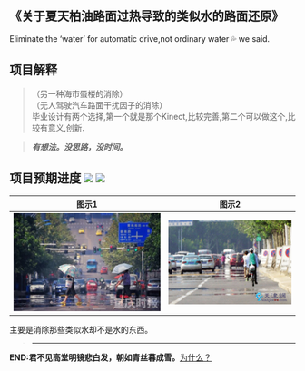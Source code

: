 ## 《关于夏天柏油路面过热导致的类似水的路面还原》
Eliminate the ‘water’ for automatic drive,not ordinary water 💦 we said.   
## 项目解释
>（另一种海市蜃楼的消除）  
>（无人驾驶汽车路面干扰因子的消除）  
  毕业设计有两个选择,第一个就是那个Kinect,比较完善,第二个可以做这个,比较有意义,创新.  

>_**有想法。没思路，没时间。**_   
## 项目预期进度 ![](https://img.shields.io/badge/status-TODO-lightgrey.svg) ![](https://img.shields.io/badge/process-%20%20%20%20%20%20%20%20%20%200%25%20%20%20%20%20%20%20%20%20%20-brightgreen.svg)

| 图示1                                                              | 图示2                                                              |
| ------------------------------------------------------------------ | ------------------------------------------------------------------ |
| ![](https://github.com/wfnian/-/blob/master/sundry/2.jpg?raw=true) | ![](https://github.com/wfnian/-/blob/master/sundry/1.jpg?raw=true) |

主要是消除那些类似水却不是水的东西。

> ---

**END:君不见高堂明镜悲白发，朝如青丝暮成雪。**[为什么？](https://github.com/wfnian/learn_git/blob/master/utils.md)

